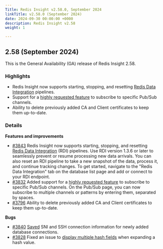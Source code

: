 ```yaml
---
Title: Redis Insight v2.58.0, September 2024
linkTitle: v2.58.0 (September 2024)
date: 2024-09-30 00:00:00 +0000
description: Redis Insight v2.58
weight: 1

---
```

## 2.58 (September 2024)
This is the General Availability (GA) release of Redis Insight 2.58.

### Highlights
- Redis Insight now supports starting, stopping, and resetting [Redis Data Integration](https://redis.io/data-integration/?utm_source=redisinsight&utm_medium=repository&utm_campaign=release_notes) pipelines.
- Support for a [highly requested feature](https://github.com/RedisInsight/RedisInsight/issues/1671) to subscribe to specific Pub/Sub channels.
- Ability to delete previously added CA and Client certificates to keep them up-to-date.

### Details

**Features and improvements**
- [#3843](https://github.com/RedisInsight/RedisInsight/pull/3843) Redis Insight now supports starting, stopping, and resetting [Redis Data Integration](https://redis.io/data-integration/?utm_source=redisinsight&utm_medium=repository&utm_campaign=release_notes) (RDI) pipelines. Use RDI version 1.3.6 or later to seamlessly prevent or resume processing new data arrivals. You can also reset an RDI pipeline to take a new snapshot of the data, process it, and continue tracking changes. To get started, navigate to the "Redis Data Integration" tab on the database list page and add or connect to your RDI endpoint.
- [#3832](https://github.com/RedisInsight/RedisInsight/pull/3832) Added support for a [highly requested feature](https://github.com/RedisInsight/RedisInsight/issues/1671) to subscribe to specific Pub/Sub channels. On the Pub/Sub page, you can now subscribe to multiple channels or patterns by entering them, separated by spaces.
- [#3796](https://github.com/RedisInsight/RedisInsight/pull/3796) Ability to delete previously added CA and Client certificates to keep them up-to-date.

**Bugs**
- [#3840](https://github.com/RedisInsight/RedisInsight/pull/3840) [Saved](https://github.com/RedisInsight/RedisInsight/issues/3833) SNI and SSH connection information for newly added database connections.
- [#3828](https://github.com/RedisInsight/RedisInsight/pull/3828) Fixed an issue to [display multiple hash fields](https://github.com/RedisInsight/RedisInsight/issues/3826) when expanding a hash value.
